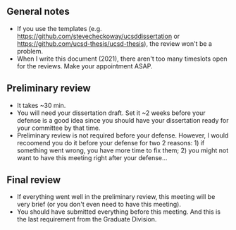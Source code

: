 ## General notes
* If you use the templates (e.g. https://github.com/stevecheckoway/ucsddissertation or https://github.com/ucsd-thesis/ucsd-thesis), the review won't be a problem.
* When I write this document (2021), there aren't too many timeslots open for the reviews. Make your appointment ASAP.

## Preliminary review
* It takes ~30 min.
* You will need your dissertation draft. Set it ~2 weeks before your defense is a good idea since you should have your dissertation ready for your committee by that time.
* Preliminary review is not required before your defense. However, I would recoomend you do it before your defense for two 2 reasons: 1) if something went wrong, you have more time to fix them; 2) you might not want to have this meeting right after your defense...

## Final review
* If everything went well in the preliminary review, this meeting will be very brief (or you don't even need to have this meeting).
* You should have submitted everything before this meeting. And this is the last requirement from the Graduate Division.
